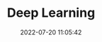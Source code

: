 ---
pageComponent:
  name: Catalogue
  data:
    key: 04.ds/05.深度学习
    description: 深度学习
title: Deep Learning
date: 2022-07-20 11:05:42
permalink: /ds/dl/
sidebar: false
article: false
comment: false
editLink: false
---